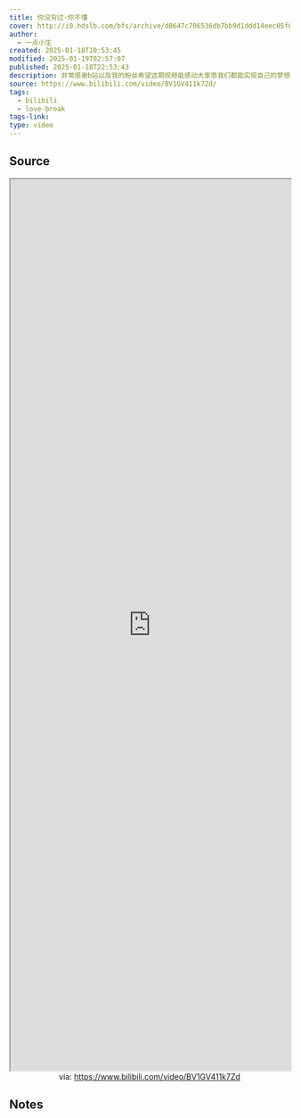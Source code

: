 ```yaml
---
title: 你没穷过-你不懂
cover: http://i0.hdslb.com/bfs/archive/d8647c706536db7bb9d1ddd14eec05f0c28da9c0.jpg@189w_107h.webp
author:
  - 一点小生
created: 2025-01-18T10:53:45
modified: 2025-01-19T02:57:07
published: 2025-01-18T22:53:43
description: 非常感谢b站以及我的粉丝希望这期视频能感动大家愿我们都能实现自己的梦想不要放弃，加油！
source: https://www.bilibili.com/video/BV1GV411k7Zd/
tags:
  - bilibili
  - love-break
tags-link: 
type: video
---
```


## Source

<iframe src='https://player.bilibili.com/player.html?isOutside=true&bvid=BV1GV411k7Zd&p=1&autoplay=false' style='height:40vh;width:100%' class='iframe-radius' allow='fullscreen'></iframe>
<center>via: <a href='https://www.bilibili.com/video/BV1GV411k7Zd' target='_blank' class='external-link'>https://www.bilibili.com/video/BV1GV411k7Zd</a></center>

## Notes
